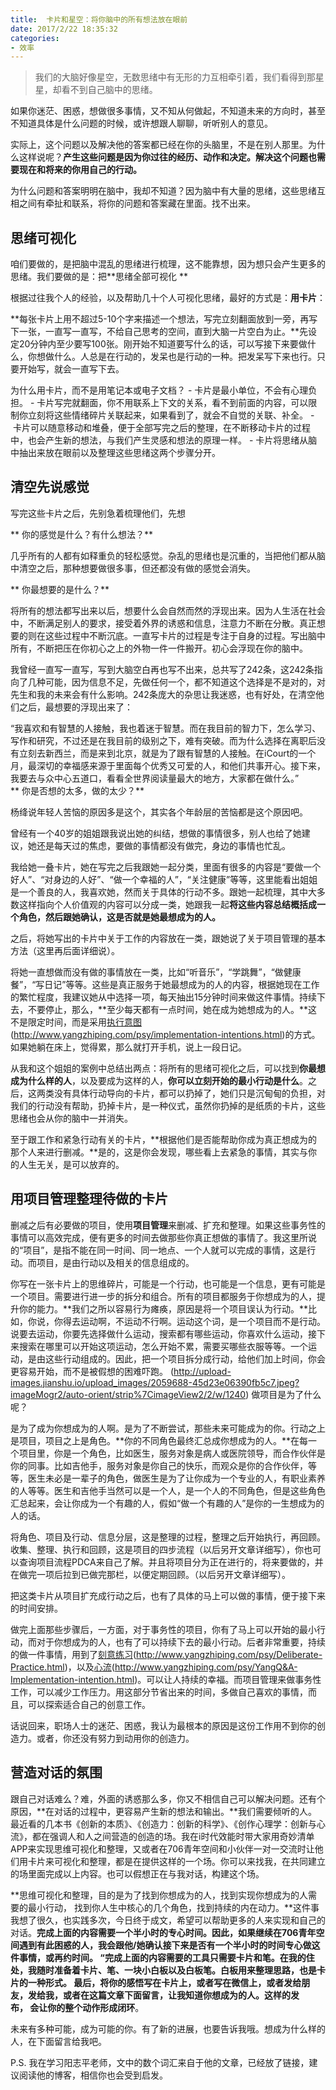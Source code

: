 ```yaml
---
title:  卡片和星空：将你脑中的所有想法放在眼前
date: 2017/2/22 18:35:32
categories: 
- 效率
---
```


> 我们的大脑好像星空，无数思绪中有无形的力互相牵引着，我们看得到那星星，却看不到自己脑中的思绪。 

如果你迷茫、困惑，想做很多事情，又不知从何做起，不知道未来的方向时，甚至不知道具体是什么问题的时候，或许想跟人聊聊，听听别人的意见。

实际上，这个问题以及解决他的答案都已经在你的头脑里，不是在别人那里。为什么这样说呢？**产生这些问题是因为你过往的经历、动作和决定。解决这个问题也需要现在和将来的你用自己的行动。**

为什么问题和答案明明在脑中，我却不知道？因为脑中有大量的思绪，这些思绪互相之间有牵扯和联系，将你的问题和答案藏在里面。找不出来。

## 思绪可视化

咱们要做的，是把脑中混乱的思绪进行梳理，这不能靠想，因为想只会产生更多的思绪。我们要做的是：把**思绪全部可视化 **

根据过往我个人的经验，以及帮助几十个人可视化思绪，最好的方式是：**用卡片**：

**每张卡片上用不超过5-10个字来描述一个想法，写完立刻翻面放到一旁，再写下一张，一直写一直写，不给自己思考的空间，直到大脑一片空白为止。**先设定20分钟内至少要写100张。刚开始不知道要写什么的话，可以写接下来要做什么，你想做什么。人总是在行动的，发呆也是行动的一种。把发呆写下来也行。只要开始写，就会一直写下去。

为什么用卡片，而不是用笔记本或电子文档？
- 卡片是最小单位，不会有心理负担。
- 卡片写完就翻面，你不用联系上下文的关系，看不到前面的内容，可以限制你立刻将这些情绪碎片关联起来，如果看到了，就会不自觉的关联、补全。
- 卡片可以随意移动和堆叠，便于全部写完之后的整理，在不断移动卡片的过程中，也会产生新的想法，与我们产生灵感和想法的原理一样。
- 卡片将思绪从脑中抽出来放在眼前以及整理这些思绪这两个步骤分开。

## 清空先说感觉

写完这些卡片之后，先别急着梳理他们，先想

** 你的感觉是什么？有什么想法？**

几乎所有的人都有如释重负的轻松感觉。杂乱的思绪也是沉重的，当把他们都从脑中清空之后，那种想要做很多事，但还都没有做的感觉会消失。

** 你最想要的是什么？**

将所有的想法都写出来以后，想要什么会自然而然的浮现出来。因为人生活在社会中，不断满足别人的要求，接受着外界的诱惑和信息，注意力不断在分散。真正想要的则在这些过程中不断沉底。一直写卡片的过程是专注于自身的过程。写出脑中所有，不断把压在你初心之上的外物一件一件搬开。初心会浮现在你的脑中。

我曾经一直写一直写，写到大脑空白再也写不出来，总共写了242条，这242条指向了几种可能，因为信息不足，先做任何一个，都不知道这个选择是不是对的，对先生和我的未来会有什么影响。242条庞大的杂思让我迷惑，也有好处，在清空他们之后，最想要的浮现出来了：

“我喜欢和有智慧的人接触，我也着迷于智慧。而在我目前的智力下，怎么学习、写作和研究，不过还是在我目前的级别之下，难有突破。而为什么选择在离职后没有立刻去新西兰，而是来到北京，就是为了跟有智慧的人接触。在iCourt的一个月，最深切的幸福感来源于里面每个优秀又可爱的人，和他们共事开心。接下来，我要去与众中心五道口，看看全世界阅读量最大的地方，大家都在做什么。”
 
** 你是否想的太多，做的太少？**

杨绛说年轻人苦恼的原因多是这个，其实各个年龄层的苦恼都是这个原因吧。

曾经有一个40岁的姐姐跟我说出她的纠结，想做的事情很多，别人也给了她建议，她还是每天过的焦虑，要做的事情都没有做完，身边的事情也忙乱。

我给她一叠卡片，她在写完之后我跟她一起分类，里面有很多的内容是“要做一个好人”、“对身边的人好”、“做一个幸福的人”，“关注健康”等等，这里能看出姐姐是一个善良的人，我喜欢她，然而关于具体的行动不多。跟她一起梳理，其中大多数这样指向个人价值观的内容可以分成一类，她跟我一起**将这些内容总结概括成一个角色，然后跟她确认，这是否就是她最想成为的人。**

之后，将她写出的卡片中关于工作的内容放在一类，跟她说了关于项目管理的基本方法（这里再后面详细说）。

将她一直想做而没有做的事情放在一类，比如“听音乐”，“学跳舞”，“做健康餐”，“写日记”等等。这些是真正服务于她最想成为的人的内容，根据她现在工作的繁忙程度，我建议她从中选择一项，每天抽出15分钟时间来做这件事情。持续下去，不要停止，那么，**至少每天都有一点时间，她在成为她想成为的人。**这不是限定时间，而是采用[执行意图]()(http://www.yangzhiping.com/psy/implementation-intentions.html)的方式。如果她躺在床上，觉得累，那么就打开手机，说上一段日记。

从我和这个姐姐的案例中总结出两点：将所有的思绪可视化之后，可以找到**你最想成为什么样的人**，以及要成为这样的人，**你可以立刻开始的最小行动是什么**。之后，这两类没有具体行动导向的卡片，都可以扔掉了，她们只是沉甸甸的负担，对我们的行动没有帮助，扔掉卡片，是一种仪式，虽然你扔掉的是纸质的卡片，这些思绪也会从你的脑中一并消失。

至于跟工作和紧急行动有关的卡片，**根据他们是否能帮助你成为真正想成为的那个人来进行删减。**是的，这是你会发现，哪些看上去紧急的事情，其实与你的人生无关，是可以放弃的。

## 用项目管理整理待做的卡片

删减之后有必要做的项目，使用**项目管理**来删减、扩充和整理。如果这些事务性的事情可以高效完成，便有更多的时间去做那些你真正想做的事情了。我这里所说的“项目”，是指不能在同一时间、同一地点、一个人就可以完成的事情，这是行动。而项目，是由行动以及相关的信息组成的。

你写在一张卡片上的思维碎片，可能是一个行动，也可能是一个信息，更有可能是一个项目。需要进行进一步的拆分和组合。所有的项目都服务于你想成为的人，提升你的能力。**我们之所以容易行为瘫痪，原因是将一个项目误认为行动。**比如，你说，你得去运动啊，不运动不行啊。运动这个词，是一个项目而不是行动。说要去运动，你要先选择做什么运动，搜索都有哪些运动，你喜欢什么运动，接下来搜索在哪里可以开始这项运动，怎么开始不累，需要买哪些衣服等等。一个运动，是由这些行动组成的。因此，把一个项目拆分成行动，给他们加上时间，你会更容易开始，而不是被假想的困难吓跑。
![]()(http://upload-images.jianshu.io/upload_images/2059688-45d23e06390fb5c7.jpeg?imageMogr2/auto-orient/strip%7CimageView2/2/w/1240)
做项目是为了什么呢？

是为了成为你想成为的人啊。是为了不断尝试，那些未来可能成为的你。行动之上是项目，项目之上是角色。**你的不同角色最终汇总成你想成为的人。**在每一个项目里，你是一个角色，比如医生，服务对象是病人或医院领导，而合作伙伴是你的同事。比如吉他手，服务对象是你自己的快乐，而观众是你的合作伙伴，等等，医生未必是一辈子的角色，做医生是为了让你成为一个专业的人，有职业素养的人等等。医生和吉他手当然可以是一个人，是一个人的不同角色，但是这些角色汇总起来，会让你成为一个有趣的人，假如“做一个有趣的人”是你的一生想成为的人的话。

将角色、项目及行动、信息分层，这是整理的过程，整理之后开始执行，再回顾。收集、整理、执行和回顾，这是项目的四步流程（以后另开文章详细写），你也可以查询项目流程PDCA来自己了解。并且将项目分为正在进行的，将来要做的，并在做完一项后拉到已做完那栏，以便定期回顾。（以后另开文章详细写）。

把这类卡片从项目扩充成行动之后，也有了具体的马上可以做的事情，便于接下来的时间安排。

做完上面那些步骤后，一方面，对于事务性的项目，你有了马上可以开始的最小行动，而对于你想成为的人，也有了可以持续下去的最小行动。后者非常重要，持续的做一件事情，用到了[刻意练习]()(http://www.yangzhiping.com/psy/Deliberate-Practice.html)，以及[心流]()(http://www.yangzhiping.com/psy/YangQ&A-Implementation-intention.html)。可以让人持续的幸福。而项目管理来做事务性工作，可以减少工作压力。用这部分节省出来的时间，多做自己喜欢的事情，而且，可以探索适合自己的创意工作。

话说回来，职场人士的迷茫、困惑，我认为最根本的原因是这份工作用不到你的创造力。或者，你还没有努力到动用你的创造力。

## 营造对话的氛围

跟自己对话难么？难，外面的诱惑那么多，你又不相信自己可以解决问题。还有个原因，**在对话的过程中，更容易产生新的想法和输出。**我们需要倾听的人。最近看的几本书《创新的本质》、《创造力：创新的科学》、《创作心理学：创新与心流》，都在强调人和人之间营造的创造的场。我在i时代效能时带大家用奇妙清单APP来实现思维可视化和整理，又或者在706青年空间和小伙伴一对一交流时让他们用卡片来可视化和整理，都是在提供这样的一个场。你可以来找我，在共同建立的场里面完成以上内容。也可以假想正在与我对话，构建这个场。

**思维可视化和整理，目的是为了找到你想成为的人，找到实现你想成为的人需要的最小行动， 找到你人生中核心的几个角色，找到持续的内在动力。**这件事我想了很久，也实践多次，今日终于成文，希望可以帮助更多的人来实现和自己的对话。**完成上面的内容需要一个半小时的专心时间。**因此，如果继续在706青年空间遇到有此困惑的人，我会跟他/她确认接下来是否有一个半小时的时间专心做这件事情，或再约时间。
“完成上面的内容需要的工具只需要卡片和笔。在我的住处，我随时准备着卡片、笔、一块小白板以及白板笔。白板用来整理思路，也是卡片的一种形式。
最后，将你的感悟写在卡片上，或者写在微信上，或者发给朋友，发给我，或者在这篇文章下面留言，让我知道你想成为的人。这样的发布， 会让你的整个动作**形成闭环**。

未来有多种可能，成为可能的你。有了新的进展，也要告诉我哦。想成为什么样的人，在下面留言给我吧。

P.S. 我在学习阳志平老师，文中的数个词汇来自于他的文章，已经放了链接，建议阅读他的博客，相信你也会受到启发。 

